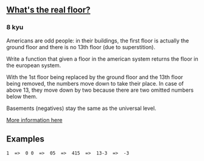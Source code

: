 <h2><a href=https://www.codewars.com/kata/574b3b1599d8f897470018f6/train/python target="_blank">What's the real floor?</a></h2><h3>8 kyu</h3><p>Americans are odd people: in their buildings, the first floor is actually the ground floor and there is no 13th floor (due to superstition).</p><p>Write a function that given a floor in the american system returns the floor in the european system.</p><p>With the 1st floor being replaced by the ground floor and the 13th floor being removed, the numbers move down to take their place. In case of above 13, they move down by two because there are two omitted numbers below them.</p><p>Basements (negatives) stay the same as the universal level.</p><p><a href="https://en.wikipedia.org/wiki/Storey#European_scheme" data-turbolinks="false" target="_blank">More information here</a></p><h2 id="examples">Examples</h2><pre><code>1  =&gt;  0 0  =&gt;  05  =&gt;  415  =&gt;  13-3  =&gt;  -3</code></pre>